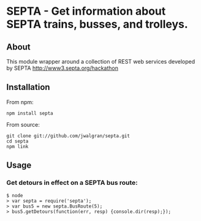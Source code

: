 # SEPTA - Get information about SEPTA trains, busses, and trolleys.

## About

This module wrapper around a collection of REST web services developed by
SEPTA http://www3.septa.org/hackathon

## Installation

From npm:

    npm install septa

From source:

    git clone git://github.com/jwalgran/septa.git 
    cd septa
    npm link

## Usage

### Get detours in effect on a SEPTA bus route:

    $ node
    > var septa = require('septa');
    > var bus5 = new septa.BusRoute(5);
    > bus5.getDetours(function(err, resp) {console.dir(resp);});
    
